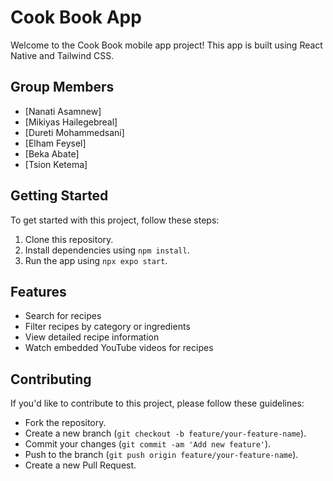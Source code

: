 # Cook Book App

Welcome to the Cook Book mobile app project! This app is built using React Native and Tailwind CSS.

## Group Members
- [Nanati Asamnew]
- [Mikiyas Hailegebreal]
- [Dureti Mohammedsani]
- [Elham Feysel]
- [Beka Abate]
- [Tsion Ketema]

## Getting Started
To get started with this project, follow these steps:

1. Clone this repository.
2. Install dependencies using `npm install`.
3. Run the app using `npx expo start`.

## Features
- Search for recipes
- Filter recipes by category or ingredients
- View detailed recipe information
- Watch embedded YouTube videos for recipes

## Contributing
If you'd like to contribute to this project, please follow these guidelines:
- Fork the repository.
- Create a new branch (`git checkout -b feature/your-feature-name`).
- Commit your changes (`git commit -am 'Add new feature'`).
- Push to the branch (`git push origin feature/your-feature-name`).
- Create a new Pull Request.
